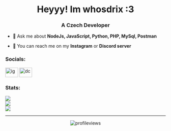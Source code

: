 <h1 align="center">Heyyy! Im whosdrix :3</h1>
<h3 align="center">A Czech Developer</h3>

- 💬 Ask me about **NodeJs, JavaScript, Python, PHP, MySql, Postman**

- 💬 You can reach me on my **Instagram** or **Discord server**

<h3 align="left">Socials:</h3>
<p align="left">
<a href="https://instagram.com/whosdrix" target="blank"><img align="center" src="https://www.svgrepo.com/show/452229/instagram-1.svg" alt="ig" height="30" width="40" /></a>
<a href="https://discord.gg/65exWz2dQ6" target="blank"><img align="center" src="https://www.svgrepo.com/show/353655/discord-icon.svg" alt="dc" height="30" width="40" /></a>
</p>

<h3 align="left">Stats:</h3>

![](https://github-readme-stats.vercel.app/api?username=whosdrix&theme=dark&hide_border=false&include_all_commits=false&count_private=false)<br/>
![](https://github-readme-streak-stats.herokuapp.com/?user=whosdrix&theme=dark&hide_border=false)<br/>
![](https://github-readme-stats.vercel.app/api/top-langs/?username=whosdrix&theme=dark&hide_border=false&include_all_commits=false&count_private=false&layout=compact)

<hr>
<p align="center"> <img src="https://komarev.com/ghpvc/?username=whosdrix&label=Profile%20views&color=0e75b6&style=flat" alt="profileviews" /> </p>
